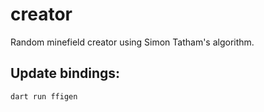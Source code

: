 # creator

Random minefield creator using Simon Tatham's algorithm.

## Update bindings:

```
dart run ffigen
```